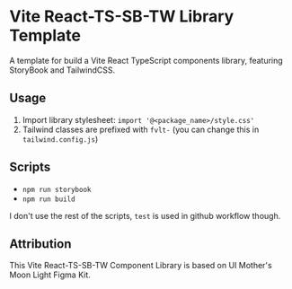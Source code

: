 # Vite React-TS-SB-TW Library Template

A template for build a Vite React TypeScript components library, featuring StoryBook and TailwindCSS.

## Usage

1. Import library stylesheet: `import '@<package_name>/style.css'`
2. Tailwind classes are prefixed with `fvlt-` (you can change this in `tailwind.config.js`)

## Scripts

- `npm run storybook`
- `npm run build`

I don't use the rest of the scripts, `test` is used in github workflow though.


## Attribution

This Vite React-TS-SB-TW Component Library is based on UI Mother's Moon Light Figma Kit.
